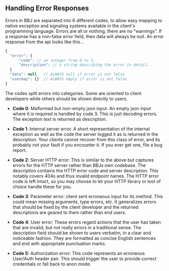 ## Handling Error Responses

Errors in BBJ are separated into 6 different codes, to allow easy mapping to
native exception and signaling systems available in the client's programming
language. Errors are all or nothing, there are no "warnings". If a response has
a non-false error field, then data will always be null. An error response from
the api looks like this...

```javascript
{
  "error": {
      "code": // an integer from 0 to 5,
      "description": // a string describing the error in detail.
  }
  "data": null   // ALWAYS null if error is not false
  "usermap": {}  // ALWAYS empty if error is not false
}
```

The codes split errors into categories. Some are oriented
to client developers while others should be shown directly to
users.

  * **Code 0**: Malformed but non-empty json input. An empty json input where it is required is handled by code 3. This is just decoding errors. The exception text is returned as description.

  * **Code 1**: Internal server error. A short representation of the internal exception as well as the code the server logged it as is returned in the description. Your clients cannot recover from this class of error, and its probably not your fault if you encounter it. If you ever get one, file a bug report.

  * **Code 2**: Server HTTP error: This is similar to the above but captures errors for the HTTP server rather than BBJs own codebase. The description contains the HTTP error code and server description. This notably covers 404s and thus invalid endpoint names. The HTTP error code is left intact, so you may choose to let your HTTP library or tool of choice handle these for you.

  * **Code 3**: Parameter error: client sent erroneous input for its method. This could mean missing arguments, type errors, etc. It generalizes errors that should be fixed by the client developer and the returned descriptions are geared to them rather than end users.

  * **Code 4**: User error: These errors regard actions that the user has taken that are invalid, but not really errors in a traditional sense. The description field should be shown to users verbatim, in a clear and noticeable fashion. They are formatted as concise English sentences and end with appropriate punctuation marks.

  * **Code 5**: Authorization error: This code represents an erroneous User/Auth header pair. This should trigger the user to provide correct credentials or fall back to anon mode.
